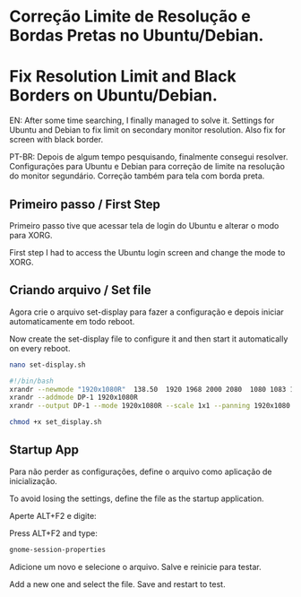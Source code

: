 # Correção Limite de Resolução e Bordas Pretas no Ubuntu/Debian.
# Fix Resolution Limit and Black Borders on Ubuntu/Debian.

EN:
After some time searching, I finally managed to solve it. Settings for Ubuntu and Debian to fix limit on secondary monitor resolution.  Also fix for screen with black border.

PT-BR:
Depois de algum tempo pesquisando, finalmente consegui resolver. Configurações para Ubuntu e Debian para correção de limite na resolução do monitor segundário. Correção também para tela com borda preta.

## Primeiro passo / First Step

Primeiro passo tive que acessar tela de login do Ubuntu e alterar o modo para XORG.

First step I had to access the Ubuntu login screen and change the mode to XORG.

## Criando arquivo / Set file

Agora crie o arquivo set-display para fazer a configuração e depois iniciar automaticamente em todo reboot.

Now create the set-display file to configure it and then start it automatically on every reboot.

```bash
nano set-display.sh
```

```bash
#!/bin/bash
xrandr --newmode "1920x1080R"  138.50  1920 1968 2000 2080  1080 1083 1088 1111 +hsync -vsync
xrandr --addmode DP-1 1920x1080R
xrandr --output DP-1 --mode 1920x1080R --scale 1x1 --panning 1920x1080 --left-of HDMI-1
```

```bash
chmod +x set_display.sh
```

## Startup App

Para não perder as configurações, define o arquivo como aplicação de inicialização.

To avoid losing the settings, define the file as the startup application.

Aperte ALT+F2 e digite:

Press ALT+F2 and type:

```bash
gnome-session-properties 
```

Adicione um novo e selecione o arquivo. Salve e reinicie para testar.

Add a new one and select the file. Save and restart to test.
